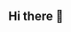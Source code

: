 ## Hi there 👋

<!--
**michaeldavis246611119/michaeldavis246611119** is a ✨ _special_ ✨ repository because its `README.md` (this file) appears on your GitHub profile.

Here are some ideas to get you started:

- 🔭 I’m currently working on building my family
- 🌱 I’m currently learning ai intelligence 
- 👯 I’m looking to collaborate on anything 
- 🤔 I’m looking for help with easy to remember pathways
- 💬 Ask me about ...
- 📫 How to reach me: email 
- 😄 Pronouns: Him
- ⚡ Fun fact: I still have a baby tooth

